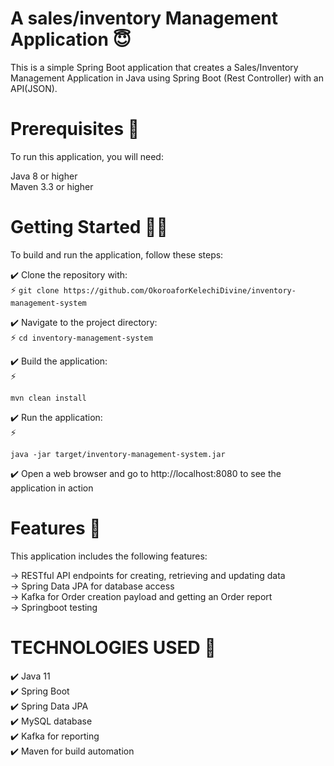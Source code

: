# A sales/inventory Management Application 😇

This is a simple Spring Boot application that creates a Sales/Inventory Management Application in Java using Spring Boot (Rest Controller) with an API(JSON).

# Prerequisites 🚀

To run this application, you will need:

Java 8 or higher</br>
Maven 3.3 or higher

# Getting Started 👩‍💻
To build and run the application, follow these steps:

✔️ Clone the repository with:</br>
    ⚡
    ```
    git clone https://github.com/OkoroaforKelechiDivine/inventory-management-system
    ```


✔️ Navigate to the project directory:</br>
    ⚡
    ```
    cd inventory-management-system
    ```


✔️ Build the application:</br>
   ⚡
   ```
   mvn clean install
   ```

✔️ Run the application:</br>
   ⚡
   ```
   java -jar target/inventory-management-system.jar
   ```

✔️ Open a web browser and go to http://localhost:8080 to see the application in action

# Features 🌟
This application includes the following features:

&rarr; RESTful API endpoints for creating, retrieving and updating data</br>
&rarr; Spring Data JPA for database access</br>
&rarr; Kafka for Order creation payload and getting an Order report</br>
&rarr; Springboot testing

# TECHNOLOGIES USED 🔧
✔️ Java 11<br/>
✔️ Spring Boot<br/>
✔️ Spring Data JPA<br/>
✔️ MySQL database<br/>
✔️ Kafka for reporting<br/>
✔️ Maven for build automation
